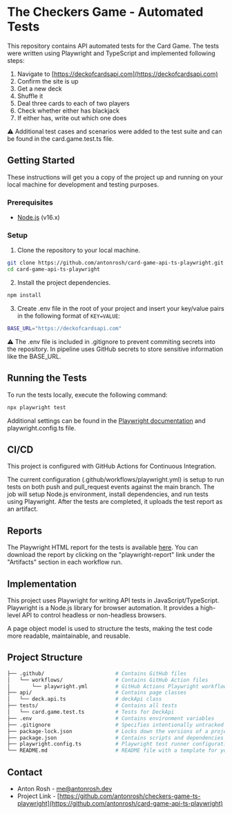 # The Checkers Game - Automated Tests

This repository contains API automated tests for the Card Game. The tests were written using Playwright and TypeScript and implemented following steps:

1. Navigate to [https://deckofcardsapi.com](https://deckofcardsapi.com)
2. Confirm the site is up
3. Get a new deck
4. Shuffle it
5. Deal three cards to each of two players
6. Check whether either has blackjack
7. If either has, write out which one does

⚠️ Additional test cases and scenarios were added to the test suite and can be found in the card.game.test.ts file.

## Getting Started

These instructions will get you a copy of the project up and running on your local machine for development and testing purposes.

### Prerequisites

- [Node.js](https://nodejs.org/en/download/) (v16.x)

### Setup

1. Clone the repository to your local machine.

```bash
git clone https://github.com/antonrosh/card-game-api-ts-playwright.git
cd card-game-api-ts-playwright
```

2. Install the project dependencies.

```bash
npm install
```

3. Create .env file in the root of your project and insert your key/value pairs in the following format of `KEY=VALUE`:

```bash
BASE_URL="https://deckofcardsapi.com"
```

⚠️ The .env file is included in .gitignore to prevent commiting secrets into the repository.
In pipeline uses GitHub secrets to store sensitive information like the BASE_URL.

## Running the Tests

To run the tests locally, execute the following command:

```bash
npx playwright test
```

Additional settings can be found in the [Playwright documentation](https://playwright.dev/) and playwright.config.ts file.

## CI/CD

This project is configured with GitHub Actions for Continuous Integration.

The current configuration (.github/workflows/playwright.yml) is setup to run tests on both push and pull_request events against the main branch. The job will setup Node.js environment, install dependencies, and run tests using Playwright. After the tests are completed, it uploads the test report as an artifact.

## Reports

The Playwright HTML report for the tests is available [here](https://github.com/antonrosh/card-game-api-ts-playwright/actions/workflows/playwright.yml). You can download the report by clicking on the "playwright-report" link under the "Artifacts" section in each workflow run.

## Implementation

This project uses Playwright for writing API tests in JavaScript/TypeScript. Playwright is a Node.js library for browser automation. It provides a high-level API to control headless or non-headless browsers.

A page object model is used to structure the tests, making the test code more readable, maintainable, and reusable.

## Project Structure

```bash
├── .github/                       # Contains GitHub files
│   └── workflows/                 # Contains GitHub Action files
│       └── playwright.yml         # GitHub Actions Playwright workflow
├── api/                           # Contains page classes
│   └── deck.api.ts                # deckApi class
├── tests/                         # Contains all tests
│   └── card.game.test.ts          # Tests for DeckApi
├── .env                           # Contains environment variables
├── .gitignore                     # Specifies intentionally untracked files to ignore
├── package-lock.json              # Locks down the versions of a project's dependencies
├── package.json                   # Contains scripts and dependencies of the project
├── playwright.config.ts           # Playwright test runner configuration file
└── README.md                      # README file with a template for your project
```

## Contact

- Anton Rosh - me@antonrosh.dev
- Project Link - [https://github.com/antonrosh/checkers-game-ts-playwright](https://github.com/antonrosh/card-game-api-ts-playwright)
